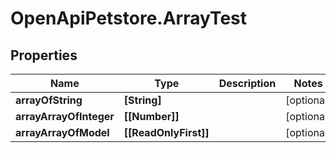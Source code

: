 # OpenApiPetstore.ArrayTest

## Properties

Name | Type | Description | Notes
------------ | ------------- | ------------- | -------------
**arrayOfString** | **[String]** |  | [optional] 
**arrayArrayOfInteger** | **[[Number]]** |  | [optional] 
**arrayArrayOfModel** | **[[ReadOnlyFirst]]** |  | [optional] 


